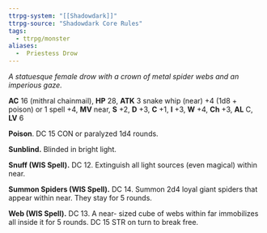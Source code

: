 ```yaml
---
ttrpg-system: "[[Shadowdark]]"
ttrpg-source: "Shadowdark Core Rules"
tags:
  - ttrpg/monster
aliases:
  -  Priestess Drow
---
```


_A statuesque female drow with a crown of metal spider webs and an imperious gaze._

**AC** 16 (mithral chainmail), **HP** 28, **ATK** 3 snake whip (near) +4 (1d8 + poison) or 1 spell +4, **MV** near, **S** +2, **D** +3, **C** +1, **I** +3, **W** +4, **Ch** +3, **AL** C, **LV** 6

**Poison**. DC 15 CON or paralyzed 1d4 rounds. 

**Sunblind.** Blinded in bright light. 

**Snuff (WIS Spell).** DC 12. Extinguish all light sources (even magical) within near. 

**Summon Spiders (WIS Spell).** DC 14. Summon 2d4 loyal giant spiders that appear within near. They stay for 5 rounds. 

**Web (WIS Spell).** DC 13. A near- sized cube of webs within far immobilizes all inside it for 5 rounds. DC 15 STR on turn to break free.

